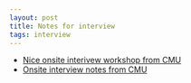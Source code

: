 ```yaml
---
layout: post
title: Notes for interview
tags: interview
---
```


* [Nice onsite interivew workshop from CMU](https://www.youtube.com/watch?v=_Oah4JTggns)
* [Onsite interview notes from CMU](https://www.dropbox.com/s/q5lif5fmls3nj45/onsite_interivew_prepare.pdf?dl=0)